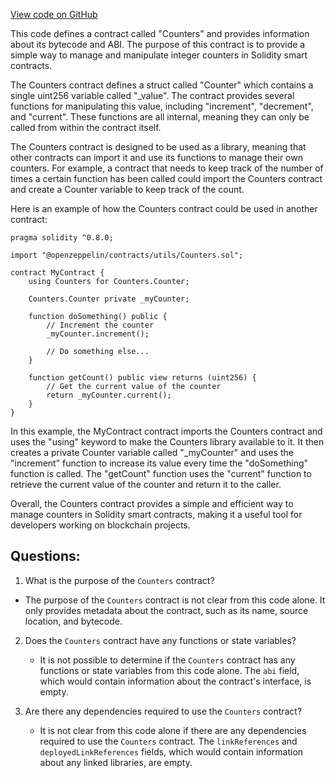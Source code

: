 [View code on GitHub](zoo-labs/zoo/blob/master/contracts/artifacts/@openzeppelin/contracts/utils/Counters.sol/Counters.json)

This code defines a contract called "Counters" and provides information about its bytecode and ABI. The purpose of this contract is to provide a simple way to manage and manipulate integer counters in Solidity smart contracts. 

The Counters contract defines a struct called "Counter" which contains a single uint256 variable called "_value". The contract provides several functions for manipulating this value, including "increment", "decrement", and "current". These functions are all internal, meaning they can only be called from within the contract itself. 

The Counters contract is designed to be used as a library, meaning that other contracts can import it and use its functions to manage their own counters. For example, a contract that needs to keep track of the number of times a certain function has been called could import the Counters contract and create a Counter variable to keep track of the count. 

Here is an example of how the Counters contract could be used in another contract:

```
pragma solidity ^0.8.0;

import "@openzeppelin/contracts/utils/Counters.sol";

contract MyContract {
    using Counters for Counters.Counter;

    Counters.Counter private _myCounter;

    function doSomething() public {
        // Increment the counter
        _myCounter.increment();
        
        // Do something else...
    }

    function getCount() public view returns (uint256) {
        // Get the current value of the counter
        return _myCounter.current();
    }
}
```

In this example, the MyContract contract imports the Counters contract and uses the "using" keyword to make the Counters library available to it. It then creates a private Counter variable called "_myCounter" and uses the "increment" function to increase its value every time the "doSomething" function is called. The "getCount" function uses the "current" function to retrieve the current value of the counter and return it to the caller. 

Overall, the Counters contract provides a simple and efficient way to manage counters in Solidity smart contracts, making it a useful tool for developers working on blockchain projects.
## Questions: 
 1. What is the purpose of the `Counters` contract?
   - The purpose of the `Counters` contract is not clear from this code alone. It only provides metadata about the contract, such as its name, source location, and bytecode.

2. Does the `Counters` contract have any functions or state variables?
   - It is not possible to determine if the `Counters` contract has any functions or state variables from this code alone. The `abi` field, which would contain information about the contract's interface, is empty.

3. Are there any dependencies required to use the `Counters` contract?
   - It is not clear from this code alone if there are any dependencies required to use the `Counters` contract. The `linkReferences` and `deployedLinkReferences` fields, which would contain information about any linked libraries, are empty.